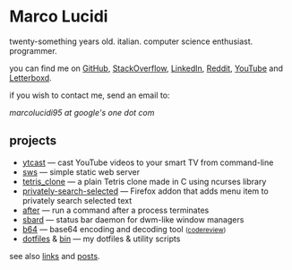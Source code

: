 Marco Lucidi
============

twenty-something years old. italian. computer science enthusiast. programmer.

you can find me on [GitHub][1], [StackOverflow][2], [LinkedIn][3], [Reddit][4],
[YouTube][5] and [Letterboxd][6].

if you wish to contact me, send an email to:

*marcolucidi95 at google's one dot com*

[1]: https://github.com/MarcoLucidi01
[2]: https://stackoverflow.com/users/13527856
[3]: https://linkedin.com/in/marcolucidi01
[4]: https://www.reddit.com/user/ml01
[5]: https://www.youtube.com/channel/UCshwKTbEEolwmZkwpgI2EOA
[6]: https://letterboxd.com/marcolucidi

projects
--------

- [ytcast][10] — cast YouTube videos to your smart TV from command-line
- [sws][11] — simple static web server
- [tetris_clone][12] — a plain Tetris clone made in C using ncurses library
- [privately-search-selected][13] — Firefox addon that adds menu item to privately search selected text
- [after][14] — run a command after a process terminates
- [sbard][15] — status bar daemon for dwm-like window managers
- [b64][16] — base64 encoding and decoding tool <small>([codereview][17])</small>
- [dotfiles][18] & [bin][19] — my dotfiles & utility scripts

[10]: https://github.com/MarcoLucidi01/ytcast
[11]: https://github.com/MarcoLucidi01/sws
[12]: https://github.com/MarcoLucidi01/tetris_clone
[13]: https://github.com/MarcoLucidi01/privately-search-selected
[14]: https://github.com/MarcoLucidi01/after
[15]: https://github.com/MarcoLucidi01/sbard
[16]: https://github.com/MarcoLucidi01/b64
[17]: https://codereview.stackexchange.com/questions/232103/base64-encoding-and-decoding-tool
[18]: https://github.com/MarcoLucidi01/dotfiles
[19]: https://github.com/MarcoLucidi01/bin

see also [links][30] and [posts][31].

[30]: links.md
[31]: posts/index.md
